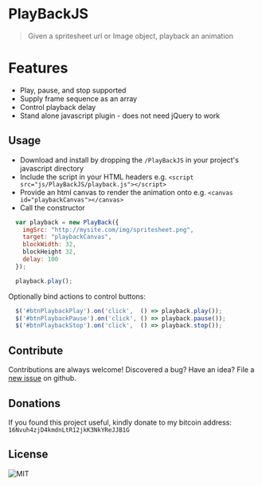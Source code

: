 # PlayBackJS
> Given a spritesheet url or Image object, playback an animation

# Features
- Play, pause, and stop supported
- Supply frame sequence as an array
- Control playback delay
- Stand alone javascript plugin - does not need jQuery to work

## Usage
- Download and install by dropping the ```/PlayBackJS``` in your project's javascript directory
- Include the script in your HTML headers e.g. ```<script src="js/PlayBackJS/playback.js"></script>```
- Provide an html canvas to render the animation onto e.g. ```<canvas id="playbackCanvas"></canvas>```
- Call the constructor
```javascript
  var playback = new PlayBack({
    imgSrc: "http://mysite.com/img/spritesheet.png",
    target: "playbackCanvas",
    blockWidth: 32,
    blockHeight 32,
    delay: 100
  });

  playback.play();
```

Optionally bind actions to control buttons:

```javascript
  $('#btnPlaybackPlay').on('click',  () => playback.play());
  $('#btnPlaybackPause').on('click', () => playback.pause());
  $('#btnPlaybackStop').on('click',  () => playback.stop());
```

## Contribute
Contributions are always welcome! Discovered a bug? Have an idea? File a [new issue](https://github.com/TheMaverickProgrammer/PlayBackJS/issues) on github.

## Donations
If you found this project useful, kindly donate to my bitcoin address: ```16Nvuh4zjD4kmdnLtR12jkK3NkYReJJB1G```

## License

![MIT](https://dl.dropbox.com/s/dmnb84n9s6sn55e/mit.png)
